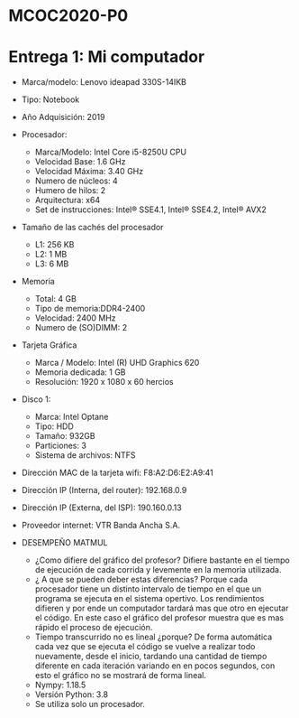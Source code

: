 # MCOC2020-P0
# Entrega 1: Mi computador

* Marca/modelo: Lenovo ideapad 330S-14IKB
* Tipo: Notebook
* Año Adquisición: 2019
* Procesador:
  * Marca/Modelo: Intel Core i5-8250U CPU
  * Velocidad Base: 1.6 GHz
  * Velocidad Máxima: 3.40 GHz
  * Numero de núcleos: 4 
  * Humero de hilos: 2
  * Arquitectura: x64
  * Set de instrucciones: Intel® SSE4.1, Intel® SSE4.2, Intel® AVX2
* Tamaño de las cachés del procesador
  * L1: 256 KB
  * L2: 1 MB
  * L3: 6 MB
* Memoria 
  * Total: 4 GB
  * Tipo de memoria:DDR4-2400
  * Velocidad: 2400 MHz
  * Numero de (SO)DIMM: 2
* Tarjeta Gráfica
  * Marca / Modelo: Intel (R) UHD Graphics 620
  * Memoria dedicada: 1 GB
  * Resolución: 1920 x 1080 x 60 hercios
* Disco 1: 
  * Marca: Intel Optane
  * Tipo: HDD
  * Tamaño: 932GB
  * Particiones: 3
  * Sistema de archivos: NTFS

  
* Dirección MAC de la tarjeta wifi: F8:A2:D6:E2:A9:41 
* Dirección IP (Interna, del router): 192.168.0.9
* Dirección IP (Externa, del ISP): 190.160.0.13
* Proveedor internet: VTR Banda Ancha S.A.


* DESEMPEÑO MATMUL
   * ¿Como difiere del gráfico del profesor? Difiere bastante en el tiempo de ejecución de cada corrida y levemente en la memoria utilizada.
   * ¿ A que se pueden deber estas diferencias?  Porque cada procesador tiene un distinto intervalo de tiempo en el que un programa se ejecuta en el sistema opertivo. Los rendimientos difieren y por ende un computador tardará mas que otro en ejecutar el código. En este caso el gráfico del profesor muestra que es mas rápido el proceso de ejecución.
   * Tiempo transcurrido no es lineal ¿porque?  De forma automática cada vez que se ejecuta el código se vuelve a realizar todo nuevamente, desde el inicio, tardando una cantidad de tiempo diferente en cada iteración variando en en pocos segundos, con esto el gráfico no se mostrará de forma lineal.
   * Nympy: 1.18.5
   * Versión Python: 3.8
   * Se utiliza solo un procesador. 
